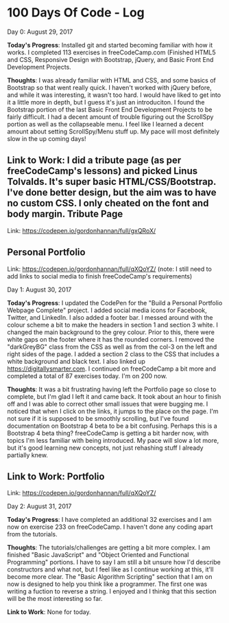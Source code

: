 # 100 Days Of Code - Log
Day 0: August 29, 2017

**Today's Progress**: 
Installed git and started becoming familiar with how it works. I completed 113 exercises in freeCodeCamp.com (Finished HTML5 and CSS, Responsive Design with Bootstrap, jQuery, and Basic Front End Development Projects.

**Thoughts**: 
I was already familiar with HTML and CSS, and some basics of Bootstrap so that went really quick. I haven't worked with jQuery before, and while it was interesting, it wasn't too hard. I would have liked to get into it a little more in depth, but I guess it's just an introduciton. I found the Bootstrap portion of the last Basic Front End Development Projects to be fairly difficult. I had a decent amount of trouble figuring out the ScrollSpy portion as well as the collapseable menu. I feel like I learned a decent amount about setting ScrollSpy/Menu stuff up. My pace will most definitely slow in the up coming days!

**Link to Work**: 
I did a tribute page (as per freeCodeCamp's lessons) and picked Linus Tolvalds. It's super basic HTML/CSS/Bootstrap. I've done better design, but the aim was to have no custom CSS. I only cheated on the font and body margin. 
Tribute Page
------------
Link: https://codepen.io/gordonhannan/full/gxQRoX/ 

Personal Portfolio
------------------
Link: https://codepen.io/gordonhannan/full/qXQoYZ/ 
(note: I still need to add links to social media to finish freeCodeCamp's requirements)


Day 1: August 30, 2017

**Today's Progress**:
I updated the CodePen for the "Build a Personal Portfolio Webpage Complete" project. I added social media icons for Facebook, Twitter, and LinkedIn. I also added a footer bar. I messed around with the colour scheme a bit to make the headers in section 1 and section 3 white. I changed the main background to the grey colour. Prior to this, there were white gaps on the footer where it has the rounded corners. I removed the "darkGreyBG" class from the CSS as well as from the col-3 on the left and right sides of the page. I added a section 2 class to the CSS that includes a white background and black text. I also linked up https://digitallysmarter.com.
I continued on freeCodeCamp a bit more and completed a total of 87 exercises today. I'm on 200 now.

**Thoughts**:
It was a bit frustrating having left the Portfolio page so close to complete, but I'm glad I left it and came back. It took about an hour to finish off and I was able to correct other small issues that were bugging me. I noticed that when I click on the links, it jumps to the place on the page. I'm not sure if it is supposed to be smoothly scrolling, but I've found documentation on Bootstrap 4 beta to be a bit confusing. Perhaps this is a Bootstrap 4 beta thing?
freeCodeCamp is getting a bit harder now, with topics I'm less familiar with being introduced. My pace will slow a lot more, but it's good learning new concepts, not just rehashing stuff I already partially knew.

**Link to Work**:
Portfolio
---------
Link: https://codepen.io/gordonhannan/full/qXQoYZ/

Day 2: August 31, 2017

**Today's Progress**:
I have completed an additional 32 exercises and I am now on exercise 233 on freeCodeCamp. I haven't done any coding apart from the tutorials.

**Thoughts**:
The tutorials/challenges are getting a bit more complex. I am finished "Basic JavaScript" and "Object Oriented and Functional Programming" portions. I have to say I am still a bit unsure how I'd describe constructors and what not, but I feel like as I continue working at this, it'll become more clear. The "Basic Algorithm Scripting" section that I am on now is designed to help you think like a programmer. The first one was writing a fuction to reverse a string. I enjoyed and I thinkg that this section will be the most interesting so far.

**Link to Work**:
None for today.
